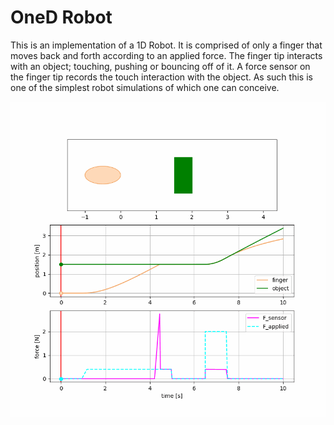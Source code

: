 [//]: <> (shift-command-V to toggle preview)
OneD Robot
==========

This is an implementation of a 1D Robot.  It is comprised of only a finger that moves back and forth according to an applied force.  The finger tip interacts with an object; touching, pushing or bouncing off of it.  A force sensor on the finger tip records the touch interaction with the object.  As such this is one of the simplest robot simulations of which one can conceive.

![](/images/oneD_robot.gif)

